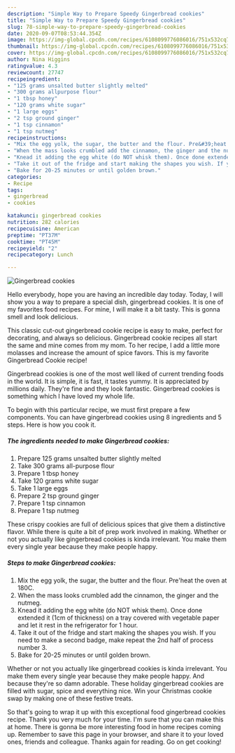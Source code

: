 ```yaml
---
description: "Simple Way to Prepare Speedy Gingerbread cookies"
title: "Simple Way to Prepare Speedy Gingerbread cookies"
slug: 78-simple-way-to-prepare-speedy-gingerbread-cookies
date: 2020-09-07T08:53:44.354Z
image: https://img-global.cpcdn.com/recipes/6108099776086016/751x532cq70/gingerbread-cookies-recipe-main-photo.jpg
thumbnail: https://img-global.cpcdn.com/recipes/6108099776086016/751x532cq70/gingerbread-cookies-recipe-main-photo.jpg
cover: https://img-global.cpcdn.com/recipes/6108099776086016/751x532cq70/gingerbread-cookies-recipe-main-photo.jpg
author: Nina Higgins
ratingvalue: 4.3
reviewcount: 27747
recipeingredient:
- "125 grams unsalted butter slightly melted"
- "300 grams allpurpose flour"
- "1 tbsp honey"
- "120 grams white sugar"
- "1 large eggs"
- "2 tsp ground ginger"
- "1 tsp cinnamon"
- "1 tsp nutmeg"
recipeinstructions:
- "Mix the egg yolk, the sugar, the butter and the flour. Pre&#39;heat the oven at 180C."
- "When the mass looks crumbled add the cinnamon, the ginger and the nutmeg."
- "Knead it adding the egg white (do NOT whisk them). Once done extended it (1cm of thickness) on a tray covered with vegetable paper and let it rest in the refrigerator for 1 hour."
- "Take it out of the fridge and start making the shapes you wish. If you need to make a second badge, make repeat the 2nd half of process number 3."
- "Bake for 20-25 minutes or until golden brown."
categories:
- Recipe
tags:
- gingerbread
- cookies

katakunci: gingerbread cookies 
nutrition: 282 calories
recipecuisine: American
preptime: "PT37M"
cooktime: "PT45M"
recipeyield: "2"
recipecategory: Lunch

---
```



![Gingerbread cookies](https://img-global.cpcdn.com/recipes/6108099776086016/751x532cq70/gingerbread-cookies-recipe-main-photo.jpg)

Hello everybody, hope you are having an incredible day today. Today, I will show you a way to prepare a special dish, gingerbread cookies. It is one of my favorites food recipes. For mine, I will make it a bit tasty. This is gonna smell and look delicious.

This classic cut-out gingerbread cookie recipe is easy to make, perfect for decorating, and always so delicious. Gingerbread cookie recipes all start the same and mine comes from my mom. To her recipe, I add a little more molasses and increase the amount of spice favors. This is my favorite Gingerbread Cookie recipe!

Gingerbread cookies is one of the most well liked of current trending foods in the world. It is simple, it is fast, it tastes yummy. It is appreciated by millions daily. They're fine and they look fantastic. Gingerbread cookies is something which I have loved my whole life.


To begin with this particular recipe, we must first prepare a few components. You can have gingerbread cookies using 8 ingredients and 5 steps. Here is how you cook it.

<!--inarticleads1-->

##### The ingredients needed to make Gingerbread cookies:

1. Prepare 125 grams unsalted butter slightly melted
1. Take 300 grams all-purpose flour
1. Prepare 1 tbsp honey
1. Take 120 grams white sugar
1. Take 1 large eggs
1. Prepare 2 tsp ground ginger
1. Prepare 1 tsp cinnamon
1. Prepare 1 tsp nutmeg


These crispy cookies are full of delicious spices that give them a distinctive flavor. While there is quite a bit of prep work involved in making. Whether or not you actually like gingerbread cookies is kinda irrelevant. You make them every single year because they make people happy. 

<!--inarticleads2-->

##### Steps to make Gingerbread cookies:

1. Mix the egg yolk, the sugar, the butter and the flour. Pre&#39;heat the oven at 180C.
1. When the mass looks crumbled add the cinnamon, the ginger and the nutmeg.
1. Knead it adding the egg white (do NOT whisk them). Once done extended it (1cm of thickness) on a tray covered with vegetable paper and let it rest in the refrigerator for 1 hour.
1. Take it out of the fridge and start making the shapes you wish. If you need to make a second badge, make repeat the 2nd half of process number 3.
1. Bake for 20-25 minutes or until golden brown.


Whether or not you actually like gingerbread cookies is kinda irrelevant. You make them every single year because they make people happy. And because they&#39;re so damn adorable. These holiday gingerbread cookies are filled with sugar, spice and everything nice. Win your Christmas cookie swap by making one of these festive treats. 

So that's going to wrap it up with this exceptional food gingerbread cookies recipe. Thank you very much for your time. I'm sure that you can make this at home. There is gonna be more interesting food in home recipes coming up. Remember to save this page in your browser, and share it to your loved ones, friends and colleague. Thanks again for reading. Go on get cooking!
